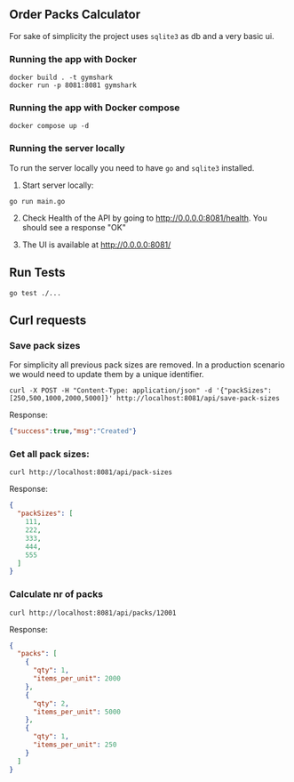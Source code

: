 ## Order Packs Calculator

For sake of simplicity the project uses `sqlite3` as db and a very basic ui. 

### Running the app with Docker

```shell
docker build . -t gymshark
docker run -p 8081:8081 gymshark
```

### Running the app with Docker compose

```shell
docker compose up -d
```

### Running the server locally

To run the server locally you need to have `go` and `sqlite3` installed.

1. Start server locally:

```shell
go run main.go
```

2. Check Health of the API by going to http://0.0.0.0:8081/health. You should see a response "OK"

3. The UI is available at http://0.0.0.0:8081/

## Run Tests

```shell
go test ./...
```

## Curl requests

### Save pack sizes

For simplicity all previous pack sizes are removed. In a production scenario we would need to update them by a unique
identifier.

```shell
curl -X POST -H "Content-Type: application/json" -d '{"packSizes":[250,500,1000,2000,5000]}' http://localhost:8081/api/save-pack-sizes
```
Response:
```json
{"success":true,"msg":"Created"}
```

### Get all pack sizes:

```shell
curl http://localhost:8081/api/pack-sizes
```

Response:
```json
{
  "packSizes": [
    111,
    222,
    333,
    444,
    555
  ]
}
```

### Calculate nr of packs

```shell
curl http://localhost:8081/api/packs/12001
```
Response:
```json
{
  "packs": [
    {
      "qty": 1,
      "items_per_unit": 2000
    },
    {
      "qty": 2,
      "items_per_unit": 5000
    },
    {
      "qty": 1,
      "items_per_unit": 250
    }
  ]
}
```